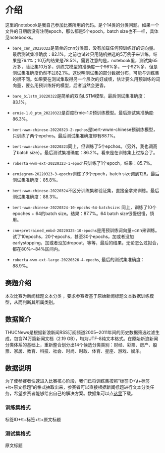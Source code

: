 # 介绍

这里的notebook是我自己参加比赛所用的代码。是个14类的分类问题。如果一个文件的日期后没有注明epoch，那么都是5个epoch。batch size也不一样，具体见notebooks。

- `bare_cnn_20220322`是简单的cnn分类器，没有加载任何预训练好的词向量。最后测试集准确度：82.1%。之前也试过只用随机抽选的5万例子来训练，结果是76.1%；10万的结果是78.5%。需要注意的是，notebook里，测试集65万多，验证集10万多，训练完模型的准确度一个96%多，一个92%多，但是测试集准确度仍然不过82.1%。这说明测试集的部分数据分布，可能与训练集的很不同。如果要在测试集取得另一个层次的好成绩，估计要么用预训练的词向量，要么用预训练好的模型，后者当然会更香。
- `bare_bilstm_20220322`是简单的双向LSTM模型。最后测试集准确度：83.1%。
- `ernie-1.0_ptm_20220322`是百度Ernie-1.0预训练模型。最后测试集准确度: 86.3%。
- `bert-wwm-chinese-20220323-2-epchos`是bert-wwm-chinese预训练模型，只训练了两个epchos。最后测试集准确度却有88.1%。
- `bert-wwm-chinese-20220323`同上，但训练了5个epchos。（另外，我也调高了batch size）。最后测试集准确度：86.2%。看来是在训练集上过拟合了。
- `roberta-wwm-ext-20220323-1-epoch`只训练了1个epoch。结果：85.7%。
- `erniegram-20220323-3-epochs`训练了3个epoch，batch size调到128。最后测试集准确度：85.8%。
- `bert-wwm-chinese-20220324`不区分训练集和验证集，直接全拿来训练。最后测试集准确度：88.3%。
- `bert-wwm-chinese-20220324-10-epochs-64-batchsize`: 同上，训练了10个epoches + 64的batch size。结果：87.7%。64 batch size很慢很慢，慎用。
- `cnn+pretrained_embd-20220325-10-epochs`是用预训练词向量+cnn来训练。试了10epochs，20个epochs，甚至30个epochs，加或者没加earlystopping，加或者没加dropout，等等，最后的结果，无论怎么过拟合，都在80%～84%区间内。

- `roberta-wwm-ext-large-20220326-4-epochs`, 最后的测试集准确度：88.9%。



## 赛题介绍

本次比赛为新闻标题文本分类 ，要求参赛者基于原始新闻标题文本数据训练模型，从而判断其所属类别。

## 数据简介

THUCNews是根据新浪新闻RSS订阅频道2005~2011年间的历史数据筛选过滤生成，包含74万篇新闻文档（2.19 GB），均为UTF-8纯文本格式。在原始新浪新闻分类体系的基础上，重新整合划分出14个候选分类类别：财经、彩票、房产、股票、家居、教育、科技、社会、时尚、时政、体育、星座、游戏、娱乐。

## 数据说明

为了使参赛者快速进入比赛核心阶段，我们已将训练集按照“标签ID+\t+标签+\t+原文标题”的格式抽取出来，参赛者可以直接根据新闻标题进行文本分类任务，希望参赛者能够给出自己的解决方案。数据集可以点[这里](https://aistudio.baidu.com/aistudio/datasetdetail/12701)下载。

### 训练集格式
标签ID+\t+标签+\t+原文标题

### 测试集格式
原文标题